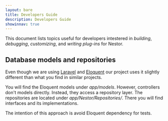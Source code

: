```yaml
---
layout: bare
title: Developers Guide
description: Developers Guide
showinnav: true
---
```


This document lists topics useful for developers intestered in _building_, 
_debugging_, _customizing_, and _writing plug-ins_ for Nestor.

## Database models and repositories

Even though we are using [Laravel](http://laravel.com/) and [Eloquent](http://laravel.com/docs/eloquent) 
our project uses it slightly different than what you find in similar 
projects.

You will find the Eloquent models under _app/models_. However, controllers don't 
models directly. Instead, they access a repository layer. The repositories 
are located under _app/Nestor/Repositories/_. There you will find interfaces 
and its implementations. 

The intention of this approach is avoid Eloquent dependency for tests.
